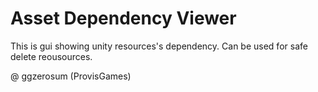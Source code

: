 # Asset Dependency Viewer

This is gui showing unity resources's dependency.
Can be used for safe delete reousources.

@ ggzerosum (ProvisGames)
